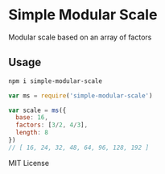 # Simple Modular Scale

Modular scale based on an array of factors

## Usage

```bash
npm i simple-modular-scale
```

```js
var ms = require('simple-modular-scale')

var scale = ms({
  base: 16,
  factors: [3/2, 4/3],
  length: 8
})
// [ 16, 24, 32, 48, 64, 96, 128, 192 ]
```

MIT License

